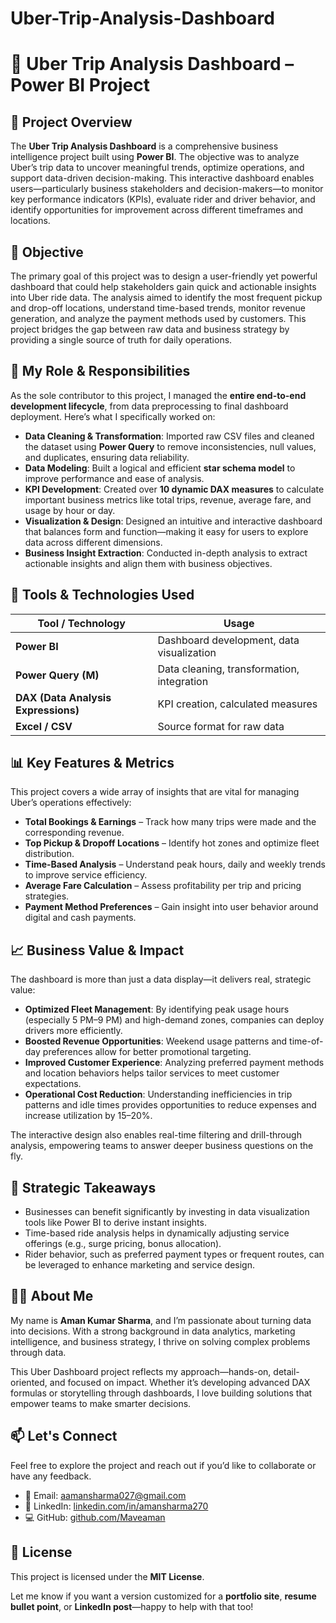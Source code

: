 # Uber-Trip-Analysis-Dashboard

# 🚕 Uber Trip Analysis Dashboard – Power BI Project

## 📌 Project Overview

The **Uber Trip Analysis Dashboard** is a comprehensive business intelligence project built using **Power BI**. The objective was to analyze Uber’s trip data to uncover meaningful trends, optimize operations, and support data-driven decision-making. This interactive dashboard enables users—particularly business stakeholders and decision-makers—to monitor key performance indicators (KPIs), evaluate rider and driver behavior, and identify opportunities for improvement across different timeframes and locations.


## 🎯 Objective

The primary goal of this project was to design a user-friendly yet powerful dashboard that could help stakeholders gain quick and actionable insights into Uber ride data. The analysis aimed to identify the most frequent pickup and drop-off locations, understand time-based trends, monitor revenue generation, and analyze the payment methods used by customers. This project bridges the gap between raw data and business strategy by providing a single source of truth for daily operations.


## 💼 My Role & Responsibilities

As the sole contributor to this project, I managed the **entire end-to-end development lifecycle**, from data preprocessing to final dashboard deployment. Here’s what I specifically worked on:

- **Data Cleaning & Transformation**: Imported raw CSV files and cleaned the dataset using **Power Query** to remove inconsistencies, null values, and duplicates, ensuring data reliability.
- **Data Modeling**: Built a logical and efficient **star schema model** to improve performance and ease of analysis.
- **KPI Development**: Created over **10 dynamic DAX measures** to calculate important business metrics like total trips, revenue, average fare, and usage by hour or day.
- **Visualization & Design**: Designed an intuitive and interactive dashboard that balances form and function—making it easy for users to explore data across different dimensions.
- **Business Insight Extraction**: Conducted in-depth analysis to extract actionable insights and align them with business objectives.


## 🔧 Tools & Technologies Used

| Tool / Technology | Usage |
|-------------------|-------|
| **Power BI**       | Dashboard development, data visualization |
| **Power Query (M)**| Data cleaning, transformation, integration |
| **DAX (Data Analysis Expressions)** | KPI creation, calculated measures |
| **Excel / CSV**    | Source format for raw data |


## 📊 Key Features & Metrics

This project covers a wide array of insights that are vital for managing Uber’s operations effectively:

- **Total Bookings & Earnings** – Track how many trips were made and the corresponding revenue.
- **Top Pickup & Dropoff Locations** – Identify hot zones and optimize fleet distribution.
- **Time-Based Analysis** – Understand peak hours, daily and weekly trends to improve service efficiency.
- **Average Fare Calculation** – Assess profitability per trip and pricing strategies.
- **Payment Method Preferences** – Gain insight into user behavior around digital and cash payments.


## 📈 Business Value & Impact

The dashboard is more than just a data display—it delivers real, strategic value:

- **Optimized Fleet Management**: By identifying peak usage hours (especially 5 PM–9 PM) and high-demand zones, companies can deploy drivers more efficiently.
- **Boosted Revenue Opportunities**: Weekend usage patterns and time-of-day preferences allow for better promotional targeting.
- **Improved Customer Experience**: Analyzing preferred payment methods and location behaviors helps tailor services to meet customer expectations.
- **Operational Cost Reduction**: Understanding inefficiencies in trip patterns and idle times provides opportunities to reduce expenses and increase utilization by 15–20%.

The interactive design also enables real-time filtering and drill-through analysis, empowering teams to answer deeper business questions on the fly.


## 🧠 Strategic Takeaways

- Businesses can benefit significantly by investing in data visualization tools like Power BI to derive instant insights.
- Time-based ride analysis helps in dynamically adjusting service offerings (e.g., surge pricing, bonus allocation).
- Rider behavior, such as preferred payment types or frequent routes, can be leveraged to enhance marketing and service design.


## 👨‍💻 About Me

My name is **Aman Kumar Sharma**, and I’m passionate about turning data into decisions. With a strong background in data analytics, marketing intelligence, and business strategy, I thrive on solving complex problems through data.

This Uber Dashboard project reflects my approach—hands-on, detail-oriented, and focused on impact. Whether it’s developing advanced DAX formulas or storytelling through dashboards, I love building solutions that empower teams to make smarter decisions.


## 📫 Let's Connect

Feel free to explore the project and reach out if you’d like to collaborate or have any feedback.

- 📧 Email: [aamansharma027@gmail.com](mailto:aamansharma027@gmail.com)  
- 🔗 LinkedIn: [linkedin.com/in/amansharma270](https://www.linkedin.com/in/amansharma270)  
- 💻 GitHub: [github.com/Maveaman](https://github.com/Maveaman)


## 📄 License

This project is licensed under the **MIT License**.


Let me know if you want a version customized for a **portfolio site**, **resume bullet point**, or **LinkedIn post**—happy to help with that too!

